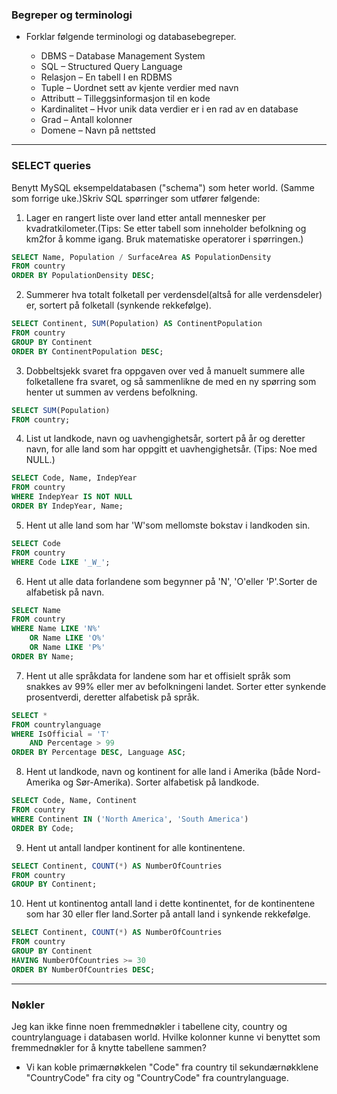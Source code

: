 ### Begreper og terminologi

- Forklar følgende terminologi og databasebegreper.

  - DBMS – Database Management System
  - SQL – Structured Query Language
  - Relasjon – En tabell I en RDBMS
  - Tuple – Uordnet sett av kjente verdier med navn
  - Attributt – Tilleggsinformasjon til en kode
  - Kardinalitet – Hvor unik data verdier er i en rad av en database
  - Grad – Antall kolonner
  - Domene – Navn på nettsted

---

### SELECT queries

Benytt MySQL eksempeldatabasen ("schema") som heter world. (Samme som forrige uke.)Skriv SQL spørringer som utfører følgende:

1. Lager en rangert liste over land etter antall mennesker per kvadratkilometer.(Tips: Se etter tabell som inneholder befolkning og km2for å komme igang. Bruk matematiske operatorer i spørringen.)

```sql
SELECT Name, Population / SurfaceArea AS PopulationDensity
FROM country
ORDER BY PopulationDensity DESC;
```

2. Summerer hva totalt folketall per verdensdel(altså for alle verdensdeler) er, sortert på folketall (synkende rekkefølge).

```sql
SELECT Continent, SUM(Population) AS ContinentPopulation
FROM country
GROUP BY Continent
ORDER BY ContinentPopulation DESC;
```

3. Dobbeltsjekk svaret fra oppgaven over ved å manuelt summere alle folketallene fra svaret, og så sammenlikne de med en ny spørring som henter ut summen av verdens befolkning.

```sql
SELECT SUM(Population)
FROM country;
```

4. List ut landkode, navn og uavhengighetsår, sortert på år og deretter navn, for alle land som har oppgitt et uavhengighetsår. (Tips: Noe med NULL.)

```sql
SELECT Code, Name, IndepYear
FROM country
WHERE IndepYear IS NOT NULL
ORDER BY IndepYear, Name;
```

5. Hent ut alle land som har 'W'som mellomste bokstav i landkoden sin.

```sql
SELECT Code
FROM country
WHERE Code LIKE '_W_';
```

6. Hent ut alle data forlandene som begynner på 'N', 'O'eller 'P'.Sorter de alfabetisk på navn.

```sql
SELECT Name
FROM country
WHERE Name LIKE 'N%'
	OR Name LIKE 'O%'
	OR Name LIKE 'P%'
ORDER BY Name;
```

7. Hent ut alle språkdata for landene som har et offisielt språk som snakkes av 99% eller mer av befolkningeni landet. Sorter etter synkende prosentverdi, deretter alfabetisk på språk.

```sql
SELECT *
FROM countrylanguage
WHERE IsOfficial = 'T'
	AND Percentage > 99
ORDER BY Percentage DESC, Language ASC;
```

8. Hent ut landkode, navn og kontinent for alle land i Amerika (både Nord-Amerika og Sør-Amerika). Sorter alfabetisk på landkode.

```sql
SELECT Code, Name, Continent
FROM country
WHERE Continent IN ('North America', 'South America')
ORDER BY Code;
```

9. Hent ut antall landper kontinent for alle kontinentene.

```sql
SELECT Continent, COUNT(*) AS NumberOfCountries
FROM country
GROUP BY Continent;
```

10. Hent ut kontinentog antall land i dette kontinentet, for de kontinentene som har 30 eller fler land.Sorter på antall land i synkende rekkefølge.

```sql
SELECT Continent, COUNT(*) AS NumberOfCountries
FROM country
GROUP BY Continent
HAVING NumberOfCountries >= 30
ORDER BY NumberOfCountries DESC;
```

---

### Nøkler

Jeg kan ikke finne noen fremmednøkler i tabellene city, country og countrylanguage i databasen world. Hvilke kolonner kunne vi benyttet som fremmednøkler for å knytte tabellene sammen?

- Vi kan koble primærnøkkelen "Code" fra country til sekundærnøkklene "CountryCode" fra city og "CountryCode" fra countrylanguage.

